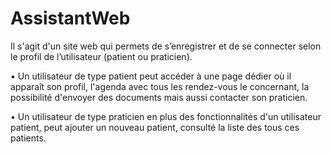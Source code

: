 # AssistantWeb
Il s'agit d'un site web qui permets de s’enregistrer et de se connecter selon le profil de l’utilisateur (patient ou praticien).

•	Un utilisateur de type patient peut accéder à une page dédier où il apparaît son profil, l'agenda avec tous les rendez-vous le concernant, la possibilité d'envoyer des documents mais aussi contacter son praticien.

•	Un utilisateur de type praticien en plus des fonctionnalités d'un utilisateur patient, peut ajouter un nouveau patient, consulté la liste des tous ces patients.

